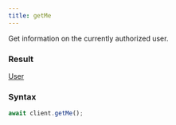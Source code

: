 ```yaml
---
title: getMe
---
```


Get information on the currently authorized user.<span class="select-none">  </span>

### Result 

<div class="font-mono"><a href="/types/user"  >User</a></div>

### Syntax

```ts
await client.getMe();
```



